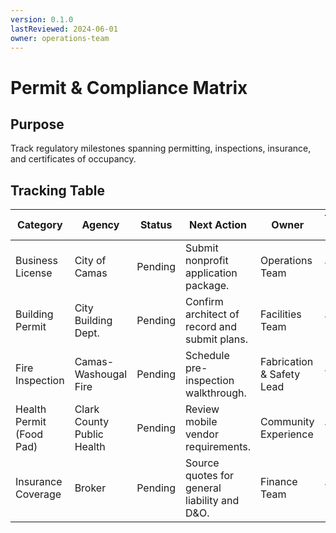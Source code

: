 ```yaml
---
version: 0.1.0
lastReviewed: 2024-06-01
owner: operations-team
---
```


# Permit & Compliance Matrix

## Purpose
Track regulatory milestones spanning permitting, inspections, insurance, and certificates of occupancy.

## Tracking Table
| Category | Agency | Status | Next Action | Owner | Target Date |
| --- | --- | --- | --- | --- | --- |
| Business License | City of Camas | Pending | Submit nonprofit application package. | Operations Team | TBD |
| Building Permit | City Building Dept. | Pending | Confirm architect of record and submit plans. | Facilities Team | TBD |
| Fire Inspection | Camas-Washougal Fire | Pending | Schedule pre-inspection walkthrough. | Fabrication & Safety Lead | TBD |
| Health Permit (Food Pad) | Clark County Public Health | Pending | Review mobile vendor requirements. | Community Experience | TBD |
| Insurance Coverage | Broker | Pending | Source quotes for general liability and D&O. | Finance Team | TBD |
